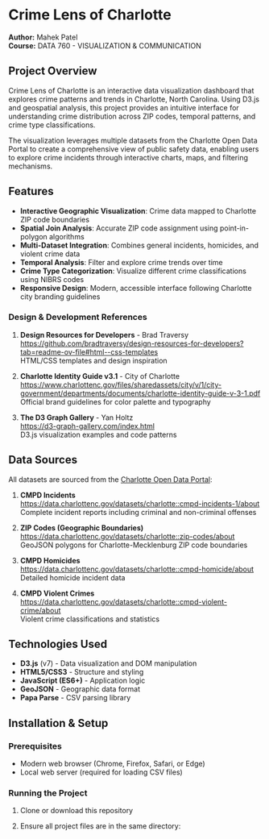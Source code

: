 # Crime Lens of Charlotte

**Author:** Mahek Patel  
**Course:** DATA 760 - VISUALIZATION & COMMUNICATION

## Project Overview

Crime Lens of Charlotte is an interactive data visualization dashboard that explores crime patterns and trends in Charlotte, North Carolina. Using D3.js and geospatial analysis, this project provides an intuitive interface for understanding crime distribution across ZIP codes, temporal patterns, and crime type classifications.

The visualization leverages multiple datasets from the Charlotte Open Data Portal to create a comprehensive view of public safety data, enabling users to explore crime incidents through interactive charts, maps, and filtering mechanisms.

## Features

- **Interactive Geographic Visualization**: Crime data mapped to Charlotte ZIP code boundaries
- **Spatial Join Analysis**: Accurate ZIP code assignment using point-in-polygon algorithms
- **Multi-Dataset Integration**: Combines general incidents, homicides, and violent crime data
- **Temporal Analysis**: Filter and explore crime trends over time
- **Crime Type Categorization**: Visualize different crime classifications using NIBRS codes
- **Responsive Design**: Modern, accessible interface following Charlotte city branding guidelines

### Design & Development References

1. **Design Resources for Developers** - Brad Traversy  
   https://github.com/bradtraversy/design-resources-for-developers?tab=readme-ov-file#html--css-templates  
   HTML/CSS templates and design inspiration

2. **Charlotte Identity Guide v3.1** - City of Charlotte  
   https://www.charlottenc.gov/files/sharedassets/city/v/1/city-government/departments/documents/charlotte-identity-guide-v-3-1.pdf  
   Official brand guidelines for color palette and typography

3. **The D3 Graph Gallery** - Yan Holtz  
   https://d3-graph-gallery.com/index.html  
   D3.js visualization examples and code patterns

## Data Sources

All datasets are sourced from the [Charlotte Open Data Portal](https://data.charlottenc.gov/):

1. **CMPD Incidents**  
   https://data.charlottenc.gov/datasets/charlotte::cmpd-incidents-1/about  
   Complete incident reports including criminal and non-criminal offenses

2. **ZIP Codes (Geographic Boundaries)**  
   https://data.charlottenc.gov/datasets/charlotte::zip-codes/about  
   GeoJSON polygons for Charlotte-Mecklenburg ZIP code boundaries

3. **CMPD Homicides**  
   https://data.charlottenc.gov/datasets/charlotte::cmpd-homicide/about  
   Detailed homicide incident data

4. **CMPD Violent Crimes**  
   https://data.charlottenc.gov/datasets/charlotte::cmpd-violent-crime/about  
   Violent crime classifications and statistics

## Technologies Used

- **D3.js** (v7) - Data visualization and DOM manipulation
- **HTML5/CSS3** - Structure and styling
- **JavaScript (ES6+)** - Application logic
- **GeoJSON** - Geographic data format
- **Papa Parse** - CSV parsing library

## Installation & Setup

### Prerequisites

- Modern web browser (Chrome, Firefox, Safari, or Edge)
- Local web server (required for loading CSV files)

### Running the Project

1. Clone or download this repository

2. Ensure all project files are in the same directory: